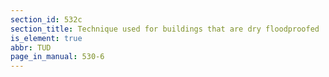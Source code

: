 ```yaml
---
section_id: 532c
section_title: Technique used for buildings that are dry floodproofed
is_element: true
abbr: TUD
page_in_manual: 530-6
---
```

